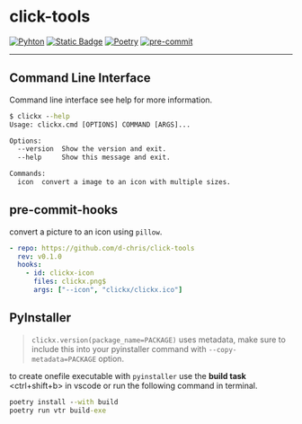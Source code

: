 # click-tools

[![Pyhton](https://img.shields.io/badge/python-%3E%3D3.9-blue?logo=python&logoColor=yellow)](https://python.org)
[![Static Badge](https://img.shields.io/badge/cli-clickx-orange?logo=gnubash&logoColor=white&label=cli)](#command-line-interface)
[![Poetry](https://img.shields.io/badge/packaging-poetry-%233B82F6?logo=poetry)](https://python-poetry.org/)
[![pre-commit](https://img.shields.io/badge/pre--commit-enabled-brightgreen?logo=pre-commit)](#pre-commit-hooks)

---

## Command Line Interface

Command line interface see help for more information.

```cmd
$ clickx --help
Usage: clickx.cmd [OPTIONS] COMMAND [ARGS]...

Options:
  --version  Show the version and exit.
  --help     Show this message and exit.

Commands:
  icon  convert a image to an icon with multiple sizes.
```

## pre-commit-hooks

convert a picture to an icon using `pillow`.

```yaml
- repo: https://github.com/d-chris/click-tools
  rev: v0.1.0
  hooks:
    - id: clickx-icon
      files: clickx.png$
      args: ["--icon", "clickx/clickx.ico"]
```

## PyInstaller

> `clickx.version(package_name=PACKAGE)` uses metadata, make sure to include this into your pyinstaller command with `--copy-metadata=PACKAGE` option.

to create onefile executable with `pyinstaller` use the **build task** <ctrl+shift+b> in vscode or run the following command in terminal.

```cmd
poetry install --with build
poetry run vtr build-exe
```
